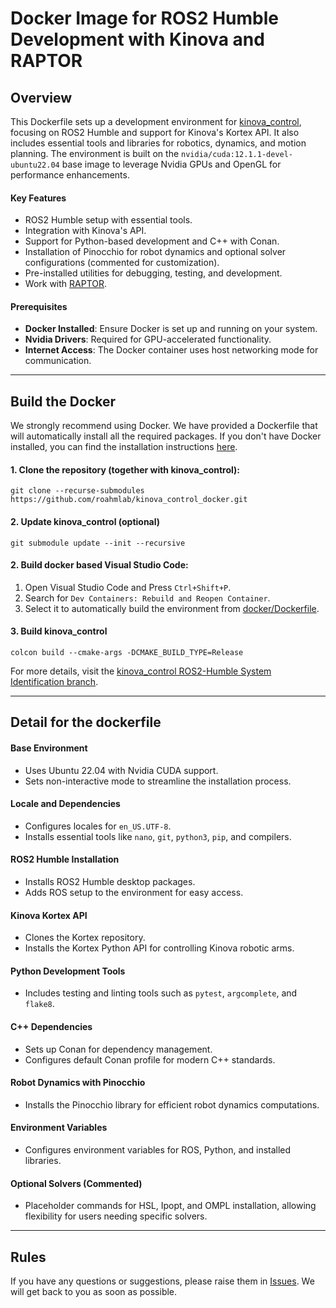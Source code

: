 # Docker Image for ROS2 Humble Development with Kinova and RAPTOR

## Overview

This Dockerfile sets up a development environment for [kinova_control](https://github.com/roahmlab/kinova_control/tree/ros2-humble-sysid-dev), focusing on ROS2 Humble and support for Kinova's Kortex API. 
It also includes essential tools and libraries for robotics, dynamics, and motion planning. 
The environment is built on the `nvidia/cuda:12.1.1-devel-ubuntu22.04` base image to leverage Nvidia GPUs and OpenGL for performance enhancements.

#### Key Features
- ROS2 Humble setup with essential tools.
- Integration with Kinova's API.
- Support for Python-based development and C++ with Conan.
- Installation of Pinocchio for robot dynamics and optional solver configurations (commented for customization).
- Pre-installed utilities for debugging, testing, and development.
- Work with [RAPTOR](https://github.com/roahmlab/RAPTOR).

#### Prerequisites

- **Docker Installed**: Ensure Docker is set up and running on your system.
- **Nvidia Drivers**: Required for GPU-accelerated functionality.
- **Internet Access**: The Docker container uses host networking mode for communication.

---

## Build the Docker

We strongly recommend using Docker. 
We have provided a Dockerfile that will automatically install all the required packages. 
If you don't have Docker installed, you can find the installation instructions [here](https://docs.docker.com/engine/install/ubuntu/#install-using-the-repository).

#### 1. Clone the repository (together with kinova_control):

```shell
git clone --recurse-submodules https://github.com/roahmlab/kinova_control_docker.git
```

#### 2. Update kinova_control (optional)

```shell
git submodule update --init --recursive
```

#### 2. Build docker based Visual Studio Code:
1. Open Visual Studio Code and Press `Ctrl+Shift+P`.
2. Search for `Dev Containers: Rebuild and Reopen Container`.
3. Select it to automatically build the environment from [docker/Dockerfile](docker/Dockerfile).

#### 3. Build kinova_control

```shell
colcon build --cmake-args -DCMAKE_BUILD_TYPE=Release
```

For more details, visit the [kinova_control ROS2-Humble System Identification branch](https://github.com/roahmlab/kinova_control/tree/ros2-humble-sysid-dev).

---

## Detail for the dockerfile

#### Base Environment
- Uses Ubuntu 22.04 with Nvidia CUDA support.
- Sets non-interactive mode to streamline the installation process.

#### Locale and Dependencies
- Configures locales for `en_US.UTF-8`.
- Installs essential tools like `nano`, `git`, `python3`, `pip`, and compilers.

#### ROS2 Humble Installation
- Installs ROS2 Humble desktop packages.
- Adds ROS setup to the environment for easy access.

#### Kinova Kortex API
- Clones the Kortex repository.
- Installs the Kortex Python API for controlling Kinova robotic arms.

#### Python Development Tools
- Includes testing and linting tools such as `pytest`, `argcomplete`, and `flake8`.

#### C++ Dependencies
- Sets up Conan for dependency management.
- Configures default Conan profile for modern C++ standards.

#### Robot Dynamics with Pinocchio
- Installs the Pinocchio library for efficient robot dynamics computations.

#### Environment Variables
- Configures environment variables for ROS, Python, and installed libraries.

#### Optional Solvers (Commented)
- Placeholder commands for HSL, Ipopt, and OMPL installation, allowing flexibility for users needing specific solvers.

---
## Rules
If you have any questions or suggestions, please raise them in [Issues](https://github.com/roahmlab/kinova_control_docker/issues).
We will get back to you as soon as possible.










